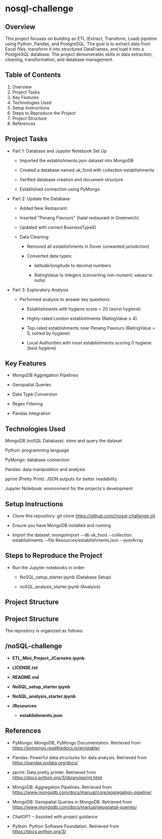 # nosql-challenge

## Overview
This project focuses on building an ETL (Extract, Transform, Load) pipeline using Python, Pandas, and PostgreSQL. The goal is to extract data from Excel files, transform it into structured DataFrames, and load it into a PostgreSQL database. The project demonstrates skills in data extraction, cleaning, transformation, and database management.

## Table of Contents
1. Overview
2. Project Tasks
3. Key Features
4. Technologies Used
5. Setup Instructions
6. Steps to Reproduce the Project
7. Project Structure
8. References

## Project Tasks
* Part 1: Database and Jupyter Notebook Set Up
    * Imported the establishments.json dataset into MongoDB

    * Created a database named uk_food with collection establishments

    * Verified database creation and document structure

    * Established connection using PyMongo

* Part 2: Update the Database
    * Added New Restaurant:

    * Inserted "Penang Flavours" (halal restaurant in Greenwich)

    * Updated with correct BusinessTypeID

    * Data Cleaning:

        * Removed all establishments in Dover (unwanted jurisdiction)

        * Converted data types:

            * latitude/longitude to decimal numbers

            * RatingValue to integers (converting non-numeric values to nulls)

* Part 3: Exploratory Analysis
    * Performed analysis to answer key questions:

        * Establishments with hygiene score = 20 (worst hygiene)

        * Highly-rated London establishments (RatingValue ≥ 4)

        * Top-rated establishments near Penang Flavours (RatingValue = 5, sorted by hygiene)

        * Local Authorities with most establishments scoring 0 hygiene (best hygiene)

## Key Features
* MongoDB Aggregation Pipelines

* Geospatial Queries

* Data Type Conversion

* Regex Filtering

* Pandas Integration

## Technologies Used
MongoDB (noSQL Database): store and query the dataset

Python: programming language

PyMongo: database connection

Pandas: data manipulation and analysis

pprint (Pretty Print): JSON autputs for better readability

Jupyter Notebook: environment for the projects's development

## Setup Instructions
* Clone this repository: git clone https://github.com//nosql-challenge.git

* Ensure you have MongoDB installed and running

* Import the dataset: mongoimport --db uk_food --collection establishments --file Resources/establishments.json --jsonArray

## Steps to Reproduce the Project
* Run the Jupyter notebooks in order:

    * NoSQL_setup_starter.ipynb (Database Setup)

    * noSQL_analysis_starter.ipynb (Analysis)

## Project Structure

## Project Structure
The repository is organized as follows:

## /noSQL-challenge

- **ETL_Mini_Project_JCarneiro.ipynb**
- **LICENSE.txt**
- **README.md**
- **NoSQL_setup_starter.ipynb**
- **NoSQL_analysis_starter.ipynb**

- **/Resources**:
  - **establishments.json**

## References
* PyMongo: MongoDB, PyMongo Documentation. Retrieved from https://pymongo.readthedocs.io/en/stable/

* Pandas: Powerful data structures for data analysis. Retrieved from https://pandas.pydata.org/docs/

* pprint: Data pretty printer. Retrieved from https://docs.python.org/3/library/pprint.html

* MongoDB: Aggregation Pipelines. Retrieved from https://www.mongodb.com/docs/manual/core/aggregation-pipeline/

* MongoDB: Geospatial Queries in MongoDB. Retrieved from https://www.mongodb.com/docs/manual/geospatial-queries/

* ChatGPT – Assisted with project guidance

* Python: Python Software Foundation. Retrieved from https://docs.python.org/3/